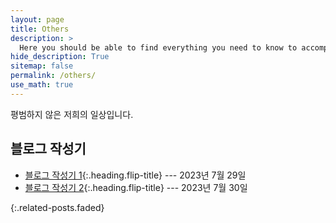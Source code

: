 ```yaml
---
layout: page
title: Others
description: >
  Here you should be able to find everything you need to know to accomplish the most common tasks when blogging with Hydejack.
hide_description: True
sitemap: false
permalink: /others/
use_math: true
---
```


평범하지 않은 저희의 일상입니다.

## 블로그 작성기
* [블로그 작성기 1]{:.heading.flip-title} --- 2023년 7월 29일
* [블로그 작성기 2]{:.heading.flip-title} --- 2023년 7월 30일

{:.related-posts.faded}


[블로그 작성기 1]: https://agency301.github.io/others/2023-07-29-Record1/
[블로그 작성기 2]: /2023-07-29-Record2/